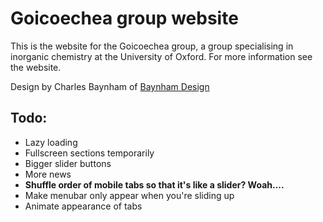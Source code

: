# Goicoechea group website

This is the website for the Goicoechea group, a group specialising in inorganic chemistry at the University of Oxford. For more information see the website. 

Design by Charles Baynham of [Baynham Design](http://www.baynhamdesign.co.uk/)

## Todo:

* Lazy loading
* Fullscreen sections temporarily
* Bigger slider buttons
* More news
* __Shuffle order of mobile tabs so that it's like a slider? Woah....__
* Make menubar only appear when you're sliding up
* Animate appearance of tabs
